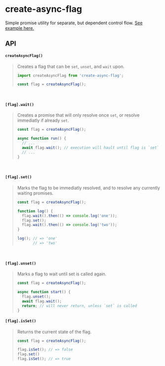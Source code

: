 # create-async-flag

Simple promise utility for separate, but dependent control flow. [See example here.](https://stackblitz.com/edit/create-async-flag)

## API

#### `createAsyncFlag()`

> Creates a flag that can be `set`, `unset`, and `wait` upon.
> ```js
> import createAsyncFlag from 'create-async-flag';
>
> const flag = createAsyncFlag();
> ```
<br>

#### `[flag].wait()`

> Creates a promise that will only resolve once `set`, or resolve immediatly if already `set`.
> ```js
> const flag = createAsyncFlag();
>
> async function run() {
>   // ...
>   await flag.wait(); // execution will hault until flag is `set`
>   // ...
> }
> ```
<br>

#### `[flag].set()`

> Marks the flag to be immediatly resolved, and to resolve any currently waiting promises.
> ```js
> const flag = createAsyncFlag();
>
> function log() {
>   flag.wait().then(() => console.log('one'));
>   flag.set();
>   flag.wait().then(() => console.log('two'));
> }
>
> log(); // => 'one'
>        // => 'two'
<br>

#### `[flag].unset()`

> Marks a flag to wait until set is called again.
> ```js
> const flag = createAsyncFlag();
>
> async function start() {
>   flag.unset();
>   await flag.wait();
>   return; // will never return, unless `set` is called
> }

#### `[flag].isSet()`

> Returns the current state of the flag.
> ```js
> const flag = createAsyncFlag();
>
> flag.isSet(); // => false
> flag.set()
> flag.isSet(); // => true
